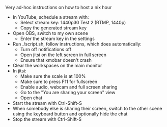Very ad-hoc instructions on how to host a nix hour

- In YouTube, schedule a stream with:
  - Select stream key: 1440p30 Test 2 (RTMP, 1440p)
  - Copy the generated stream key
- Open OBS, switch to my own scene
  - Enter the stream key in the settings
- Run ./script.sh, follow instructions, which does automatically:
  - Turn off notifications off
  - Open jitsi on the left screen in full screen
  - Ensure that xmobar doesn't crash
- Clear the workspaces on the main monitor
- In jitsi:
  - Make sure the scale is at 100%
  - Make sure to press F11 for fullscreen
  - Enable audio, webcam and full screen sharing
  - Go to the "You are sharing your screen" view
  - Open chat
- Start the stream with Ctrl-Shift-S
- When somebody else is sharing their screen, switch to the other scene using the keyboard button and optionally hide the chat
- Stop the stream with Ctrl-Shift-S
